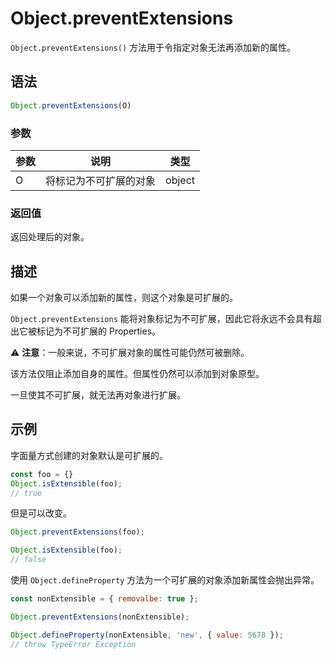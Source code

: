 # Object.preventExtensions

`Object.preventExtensions()` 方法用于令指定对象无法再添加新的属性。

## 语法

```js
Object.preventExtensions(O)
```

### 参数

| 参数 | 说明                   | 类型   |
| ---- | ---------------------- | ------ |
| O    | 将标记为不可扩展的对象 | object |

### 返回值

返回处理后的对象。

## 描述

如果一个对象可以添加新的属性，则这个对象是可扩展的。

`Object.preventExtensions` 能将对象标记为不可扩展，因此它将永远不会具有超出它被标记为不可扩展的 Properties。

⚠️ **注意**：一般来说，不可扩展对象的属性可能仍然可被删除。

该方法仅阻止添加自身的属性。但属性仍然可以添加到对象原型。

一旦使其不可扩展，就无法再对象进行扩展。

## 示例

字面量方式创建的对象默认是可扩展的。

```js
const foo = {}
Object.isExtensible(foo);
// true
```

但是可以改变。

```js
Object.preventExtensions(foo);

Object.isExtensible(foo);
// false
```

使用 `Object.defineProperty` 方法为一个可扩展的对象添加新属性会抛出异常。

```js
const nonExtensible = { removalbe: true };

Object.preventExtensions(nonExtensible);

Object.defineProperty(nonExtensible, 'new', { value: 5678 });
// throw TypeError Exception
```

